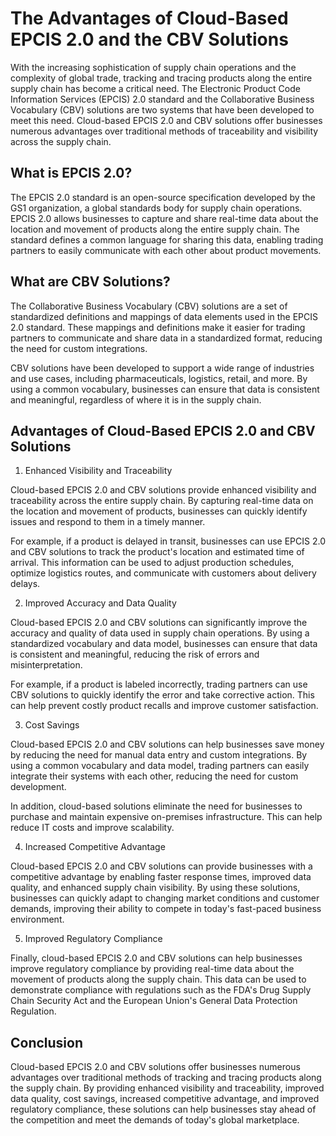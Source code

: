 # The Advantages of Cloud-Based EPCIS 2.0 and the CBV Solutions

With the increasing sophistication of supply chain operations and the complexity of global trade, tracking and tracing products along the entire supply chain has become a critical need. The Electronic Product Code Information Services (EPCIS) 2.0 standard and the Collaborative Business Vocabulary (CBV) solutions are two systems that have been developed to meet this need. Cloud-based EPCIS 2.0 and CBV solutions offer businesses numerous advantages over traditional methods of traceability and visibility across the supply chain.

## What is EPCIS 2.0?

The EPCIS 2.0 standard is an open-source specification developed by the GS1 organization, a global standards body for supply chain operations. EPCIS 2.0 allows businesses to capture and share real-time data about the location and movement of products along the entire supply chain. The standard defines a common language for sharing this data, enabling trading partners to easily communicate with each other about product movements.

## What are CBV Solutions?

The Collaborative Business Vocabulary (CBV) solutions are a set of standardized definitions and mappings of data elements used in the EPCIS 2.0 standard. These mappings and definitions make it easier for trading partners to communicate and share data in a standardized format, reducing the need for custom integrations.

CBV solutions have been developed to support a wide range of industries and use cases, including pharmaceuticals, logistics, retail, and more. By using a common vocabulary, businesses can ensure that data is consistent and meaningful, regardless of where it is in the supply chain.

## Advantages of Cloud-Based EPCIS 2.0 and CBV Solutions

1. Enhanced Visibility and Traceability

Cloud-based EPCIS 2.0 and CBV solutions provide enhanced visibility and traceability across the entire supply chain. By capturing real-time data on the location and movement of products, businesses can quickly identify issues and respond to them in a timely manner.

For example, if a product is delayed in transit, businesses can use EPCIS 2.0 and CBV solutions to track the product's location and estimated time of arrival. This information can be used to adjust production schedules, optimize logistics routes, and communicate with customers about delivery delays.

2. Improved Accuracy and Data Quality

Cloud-based EPCIS 2.0 and CBV solutions can significantly improve the accuracy and quality of data used in supply chain operations. By using a standardized vocabulary and data model, businesses can ensure that data is consistent and meaningful, reducing the risk of errors and misinterpretation.

For example, if a product is labeled incorrectly, trading partners can use CBV solutions to quickly identify the error and take corrective action. This can help prevent costly product recalls and improve customer satisfaction.

3. Cost Savings

Cloud-based EPCIS 2.0 and CBV solutions can help businesses save money by reducing the need for manual data entry and custom integrations. By using a common vocabulary and data model, trading partners can easily integrate their systems with each other, reducing the need for custom development.

In addition, cloud-based solutions eliminate the need for businesses to purchase and maintain expensive on-premises infrastructure. This can help reduce IT costs and improve scalability.

4. Increased Competitive Advantage

Cloud-based EPCIS 2.0 and CBV solutions can provide businesses with a competitive advantage by enabling faster response times, improved data quality, and enhanced supply chain visibility. By using these solutions, businesses can quickly adapt to changing market conditions and customer demands, improving their ability to compete in today's fast-paced business environment.

5. Improved Regulatory Compliance

Finally, cloud-based EPCIS 2.0 and CBV solutions can help businesses improve regulatory compliance by providing real-time data about the movement of products along the supply chain. This data can be used to demonstrate compliance with regulations such as the FDA's Drug Supply Chain Security Act and the European Union's General Data Protection Regulation.

## Conclusion

Cloud-based EPCIS 2.0 and CBV solutions offer businesses numerous advantages over traditional methods of tracking and tracing products along the supply chain. By providing enhanced visibility and traceability, improved data quality, cost savings, increased competitive advantage, and improved regulatory compliance, these solutions can help businesses stay ahead of the competition and meet the demands of today's global marketplace.
